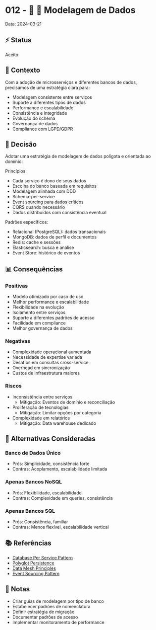 # 012 - 📝 💾 Modelagem de Dados

Data: 2024-03-21

## ⚡ Status

Aceito

## 🎯 Contexto

Com a adoção de microsserviços e diferentes bancos de dados, precisamos de uma estratégia clara para:
- Modelagem consistente entre serviços
- Suporte a diferentes tipos de dados
- Performance e escalabilidade
- Consistência e integridade
- Evolução do schema
- Governança de dados
- Compliance com LGPD/GDPR

## 🔨 Decisão

Adotar uma estratégia de modelagem de dados polígota e orientada ao domínio:

Princípios:
- Cada serviço é dono de seus dados
- Escolha do banco baseada em requisitos
- Modelagem alinhada com DDD
- Schema-per-service
- Event sourcing para dados críticos
- CQRS quando necessário
- Dados distribuídos com consistência eventual

Padrões específicos:
- Relacional (PostgreSQL): dados transacionais
- MongoDB: dados de perfil e documentos
- Redis: cache e sessões
- Elasticsearch: busca e análise
- Event Store: histórico de eventos

## 📊 Consequências

### Positivas

- Modelo otimizado por caso de uso
- Melhor performance e escalabilidade
- Flexibilidade na evolução
- Isolamento entre serviços
- Suporte a diferentes padrões de acesso
- Facilidade em compliance
- Melhor governança de dados

### Negativas

- Complexidade operacional aumentada
- Necessidade de expertise variada
- Desafios em consultas cross-service
- Overhead em sincronização
- Custos de infraestrutura maiores

### Riscos

- Inconsistência entre serviços
  - Mitigação: Eventos de domínio e reconciliação
- Proliferação de tecnologias
  - Mitigação: Limitar opções por categoria
- Complexidade em relatórios
  - Mitigação: Data warehouse dedicado

## 🔄 Alternativas Consideradas

### Banco de Dados Único
- Prós: Simplicidade, consistência forte
- Contras: Acoplamento, escalabilidade limitada

### Apenas Bancos NoSQL
- Prós: Flexibilidade, escalabilidade
- Contras: Complexidade em queries, consistência

### Apenas Bancos SQL
- Prós: Consistência, familiar
- Contras: Menos flexível, escalabilidade vertical

## 📚 Referências

- [Database Per Service Pattern](https://microservices.io/patterns/data/database-per-service.html)
- [Polyglot Persistence](https://martinfowler.com/bliki/PolyglotPersistence.html)
- [Data Mesh Principles](https://martinfowler.com/articles/data-mesh-principles.html)
- [Event Sourcing Pattern](https://docs.microsoft.com/en-us/azure/architecture/patterns/event-sourcing)

## 📝 Notas

- Criar guias de modelagem por tipo de banco
- Estabelecer padrões de nomenclatura
- Definir estratégia de migração
- Documentar padrões de acesso
- Implementar monitoramento de performance 